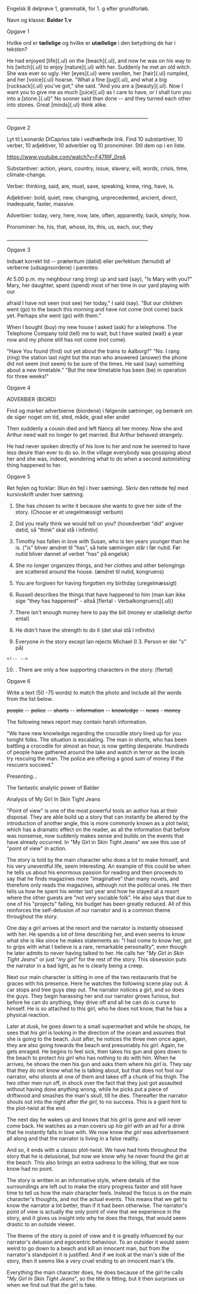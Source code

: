 Engelsk B delprøve 1, grammatik, for 1. g efter grundforløb.

Navn og klasse: **Balder 1.v**

Opgave 1

Hvilke ord er **tællelige** og hvilke er **utællelige** i den betydning
de har i teksten?

He had enjoyed [life]{.ul} on the [beach]{.ul}, and now he was on his
way to his [witch]{.ul} to enjoy [nature]{.ul} with her. Suddenly he met
an old witch. She was ever so ugly. Her [eyes]{.ul} were swollen, her
[hair]{.ul} rumpled, and her [voice]{.ul} hoarse. "What a fine
[jug]{.ul}, and what a big [rucksack]{.ul} you've got," she said. "And
you are a [beauty]{.ul}. Now I want you to give me as much [juice]{.ul}
as I care to have, or I shall turn you into a [stone.]{.ul}" No sooner
said than done -- and they turned each other into stones. Great
[minds]{.ul} think alike.

\_\_\_\_\_\_\_\_\_\_\_\_\_\_\_\_\_\_\_\_\_\_\_\_\_\_\_\_\_\_\_\_\_\_\_\_\_\_\_\_\_\_\_\_\_\_\_\_\_\_\_\_\_\_\_\_\_\_\_\_

Opgave 2

Lyt til Leonardo DiCaprios tale i vedhæftede link. Find 10 substantiver,
10 verber, 10 adjektiver, 10 adverbier og 10 pronominer. Stil dem op i
en liste.

<https://www.youtube.com/watch?v=F47RIF_0reA>

Substantiver: action, years, country, issue, slavery, will, words,
crisis, time, climate-change.

Verber: thinking, said, are, must, save, speaking, knew, ring, have, is.

Adjektiver: bold, quiet, new, changing, unprecedented, ancient, direct,
inadequate, faster, massive.

Adverbier: today, very, here, now, late, often, apparently, back,
simply, how.

Pronominer: he, his, that, whose, its, this, us, each, our, they

\_\_\_\_\_\_\_\_\_\_\_\_\_\_\_\_\_\_\_\_\_\_\_\_\_\_\_\_\_\_\_\_\_\_\_\_\_\_\_\_\_\_\_\_\_\_\_\_\_\_\_\_\_\_\_\_\_\_\_\_

Opgave 3

Indsæt korrekt tid -- præteritum (datid) eller perfektum (førnutid) af
verberne (udsagnsordene) i parentes:

At 5.00 p.m. my neighbour rang (ring) up and said (say), "Is Mary with
you?" Mary, her daughter, spent (spend) most of her time in our yard
playing with our

afraid I have not seen (not see) her today," I said (say). "But our
children went (go) to the beach this morning and have not come (not
come) back yet. Perhaps she went (go) with them."

When I bought (buy) my new house I asked (ask) for a telephone. The
Telephone Company told (tell) me to wait, but I have waited (wait) a
year now and my phone still has not come (not come).

"Have You found (find) out yet about the trains to Aalborg?" "No. I rang
(ring) the station last night but the man who answered (answer) the
phone did not seem (not seem) to be sure of the times. He said (say)
something about a new timetable." "But the new timetable has been (be)
in operation for three weeks!"

Opgave 4

ADVERBIER (BIORD)

Find og marker adverbierne (biordene) i følgende sætninger, og bemærk om
de siger noget om tid, sted, måde, grad eller andet

Then suddenly a cousin died and left Nancy all her money. Now she and
Arthur need wait no longer to get married. But Arthur behaved strangely.

He had never spoken directly of his love to her and now he seemed to
have less desire than ever to do so. In the village everybody was
gossiping about her and she was, indeed, wondering what to do when a
second astonishing thing happened to her.

Opgave 5

Ret fejlen og forklar: (Kun én fejl i hver sætning). Skriv den rettede
fejl med kursivskrift under hver sætning.

1.  She has chosen to write it because she wants to give her side of the
    story. (Choose er et uregelmæssigt verbum)

2.  Did you really think we would tell on you? (hovedverbet "did"
    angiver datid, så "think" skal stå i infinitiv)

3.  Timothy has fallen in love with Susan, who is ten years younger than
    he is. ("is" bliver ændret til "has", så hele sætningen står i før
    nutid. Før nutid bliver dannet af verbet "has" på engelsk)

4.  She no longer organizes things, and her clothes and other belongings
    are scattered around the house. (ændret til nutid, kongruens)

5.  You are forgiven for having forgotten my birthday (uregelmæssigt)

6.  Russell describes the things that have happened to him (man kan ikke
    sige "they has happened" - altså [flertal - Verbalkongruens]{.ul})

7.  There isn't enough money here to pay the bill (money er utælleligt
    derfor ental)

8.  He didn't have the strength to do it (det skal stå I infinitiv)

9.  Everyone in the story except Ian rejects Michael (I 3. Person er der
    "s" på)

```{=html}
<!-- -->
```
10. . There are only a few supporting characters in the story. (flertal)

Opgave 6

Write a text (50 -75 words) to match the photo and include all the words
from the list below.

~~people~~ -- ~~police~~ -- ~~shorts~~ -- ~~information~~ --
~~knowledge~~ -- ~~news~~ - ~~money~~

The following news report may contain harsh information.

"We have new knowledge regarding the crocodile story lined up for you
tonight folks. The situation is escalating. The man in shorts, who has
been battling a crocodile for almost an hour, is now getting desperate.
Hundreds of people have gathered around the lake and watch in terror as
the locals try rescuing the man. The police are offering a good sum of
money if the rescuers succeed."

Presenting...

The fantastic analytic power of Balder

Analysis of My Girl In Skin Tight Jeans

"Point of view" is one of the most powerful tools an author has at their
disposal. They are able build up a story that can instantly be altered
by the introduction of another angle, this is more commonly known as a
plot twist, which has a dramatic effect on the reader, as all the
information that before was nonsense, now suddenly makes sense and
builds on the events that have already occurred. In "My Girl in Skin
Tight Jeans" we see this use of "point of view" in action.

The story is told by the main character who does a lot to make himself,
and his very uneventful life, seem interesting. An example of this could
be when he tells us about his enormous passion for reading and then
proceeds to say that he finds magazines more "imaginative" than many
novels, and therefore only reads the magazines, although not the
political ones. He then tells us how he spent his winter last year and
how he stayed at a resort where the other guests are "not very sociable
folk". He also says that due to one of his "projects" failing, his
budget has been greatly reduced. All of this reinforces the
self-delusion of our narrator and is a common theme throughout the
story.

One day a girl arrives at the resort and the narrator is instantly
obsessed with her. He spends a lot of time describing her, and even
seems to know what she is like since he makes statements as: "I had come
to know her, got to grips with what I believe is a rare, remarkable
personality", even though he later admits to never having talked to her.
He calls her "*My Girl in Skin Tight Jeans*" or just "*my girl*" for the
rest of the story. This obsession puts the narrator in a bad light, as
he is clearly being a creep.

Next our main character is sitting in one of the two restaurants that he
graces with his presence. Here he watches the following scene play out.
A car stops and tree guys step out. The narrator notices a girl, and so
does the guys. They begin harassing her and our narrator grows furious,
but before he can do anything, they drive off and all he can do is curse
to himself. He is so attached to this girl, who he does not know, that
he has a physical reaction.

Later at dusk, he goes down to a small supermarket and while he shops,
he sees that *his girl* is looking in the direction of the ocean and
assumes that she is going to the beach. Just after, he notices the three
men once again, they are also going towards the beach and presumably
*his girl*. Again, he gets enraged. He begins to feel sick, then takes
his gun and goes down to the beach to protect *his girl* who has nothing
to do with him. When he arrives, he shows the men his gun and asks them
where *his girl* is. They say that they do not know what he is talking
about, but that does not fool our narrator, who shoots at one of them
and takes off a chunk of his thigh. The two other men run off, in shock
over the fact that they just got assaulted without having done anything
wrong, while he picks put a piece of driftwood and smashes the man's
skull, till he dies. Thereafter the narrator shouts out into the night
after *the girl*, to no success. This is a giant hint to the plot-twist
at the end.

The next day he wakes up and knows that *his girl* is gone and will
never come back. He watches as a man covers up *his girl* with an ad for
a drink that he instantly falls in love with. We now know *the girl* was
advertisement all along and that the narrator is living in a false
reality.

And so, it ends with a classic plot-twist. We have had hints throughout
the story that he is delusional, but now we know why he never found the
girl at the beach. This also brings an extra sadness to the killing,
that we now know had no point.

The story is written in an informative style, where details of the
surroundings are left out to make the story progress faster and still
have time to tell us how the main character feels. Instead the focus is
on the main character's thoughts, and not the actual events. This means
that we get to know the narrator a lot better, than if it had been
otherwise. The narrator's point of view is actually the only point of
view that we experience in the story, and it gives us insight into why
he does the things, that would seem drastic to an outside viewer.

The theme of the story is point of view and it is greatly influenced by
our narrator's delusion and egocentric behaviour. To an outsider it
would seem weird to go down to a beach and kill an innocent man, but
from the narrator's standpoint it is justified. And if we look at the
man's side of the story, then it seems like a very cruel ending to an
innocent man's life.

Everything the main character does, he does because of the girl he calls
"*My Girl In Skin Tight Jeans*", so the title is fitting, but it then
surprises us when we find out that *the girl* is fake.
